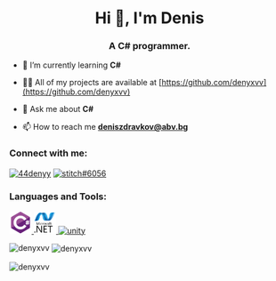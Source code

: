 <h1 align="center">Hi 👋, I'm Denis</h1>
<h3 align="center">A C# programmer.</h3>

- 🌱 I’m currently learning **C#**

- 👨‍💻 All of my projects are available at [https://github.com/denyxvv](https://github.com/denyxvv)

- 💬 Ask me about **C#**

- 📫 How to reach me **deniszdravkov@abv.bg**

<h3 align="left">Connect with me:</h3>
<p align="left">
<a href="https://instagram.com/44denyy" target="blank"><img align="center" src="https://raw.githubusercontent.com/rahuldkjain/github-profile-readme-generator/master/src/images/icons/Social/instagram.svg" alt="44denyy" height="30" width="40" /></a>
<a href="https://discord.gg/stitch#6056" target="blank"><img align="center" src="https://raw.githubusercontent.com/rahuldkjain/github-profile-readme-generator/master/src/images/icons/Social/discord.svg" alt="stitch#6056" height="30" width="40" /></a>
</p>

<h3 align="left">Languages and Tools:</h3>
<p align="left"> <a href="https://www.w3schools.com/cs/" target="_blank" rel="noreferrer"> <img src="https://raw.githubusercontent.com/devicons/devicon/master/icons/csharp/csharp-original.svg" alt="csharp" width="40" height="40"/> </a> <a href="https://dotnet.microsoft.com/" target="_blank" rel="noreferrer"> <img src="https://raw.githubusercontent.com/devicons/devicon/master/icons/dot-net/dot-net-original-wordmark.svg" alt="dotnet" width="40" height="40"/> </a> <a href="https://unity.com/" target="_blank" rel="noreferrer"> <img src="https://www.vectorlogo.zone/logos/unity3d/unity3d-icon.svg" alt="unity" width="40" height="40"/> </a> </p>

<p><img align="left" src="https://github-readme-stats.vercel.app/api/top-langs?username=denyxvv&show_icons=true&locale=en&layout=compact" alt="denyxvv" /></p>

<p>&nbsp;<img align="center" src="https://github-readme-stats.vercel.app/api?username=denyxvv&show_icons=true&locale=en" alt="denyxvv" /></p>

<p><img align="center" src="https://github-readme-streak-stats.herokuapp.com/?user=denyxvv&" alt="denyxvv" /></p>
